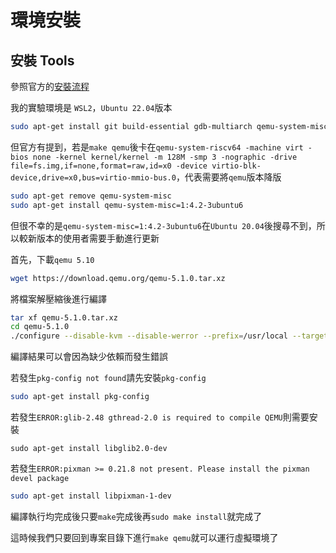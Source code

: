 # 環境安裝

## 安裝 Tools

參照官方的[安裝流程](https://pdos.csail.mit.edu/6.S081/2020/tools.html)

我的實驗環境是 `WSL2`，`Ubuntu 22.04`版本

```bash
sudo apt-get install git build-essential gdb-multiarch qemu-system-misc gcc-riscv64-linux-gnu binutils-riscv64-linux-gnu 
```

但官方有提到，若是`make qemu`後卡在`qemu-system-riscv64 -machine virt -bios none -kernel kernel/kernel -m 128M -smp 3 -nographic -drive file=fs.img,if=none,format=raw,id=x0 -device virtio-blk-device,drive=x0,bus=virtio-mmio-bus.0`，代表需要將`qemu`版本降版

```bash
sudo apt-get remove qemu-system-misc
sudo apt-get install qemu-system-misc=1:4.2-3ubuntu6
```

但很不幸的是`qemu-system-misc=1:4.2-3ubuntu6`在`Ubuntu 20.04`後搜尋不到，所以較新版本的使用者需要手動進行更新

首先，下載`qemu 5.10`

```bash
wget https://download.qemu.org/qemu-5.1.0.tar.xz
```

將檔案解壓縮後進行編譯

```bash
tar xf qemu-5.1.0.tar.xz
cd qemu-5.1.0
./configure --disable-kvm --disable-werror --prefix=/usr/local --target-list="riscv64-softmmu"
```

編譯結果可以會因為缺少依賴而發生錯誤

若發生`pkg-config not found`請先安裝`pkg-config`

```bash
sudo apt-get install pkg-config
```

若發生`ERROR:glib-2.48 gthread-2.0 is required to compile QEMU`則需要安裝

```BAS
sudo apt-get install libglib2.0-dev
```

若發生`ERROR:pixman >= 0.21.8 not present. Please install the pixman devel package`

```bash
sudo apt-get install libpixman-1-dev
```

編譯執行均完成後只要`make`完成後再`sudo make install`就完成了

這時候我們只要回到專案目錄下進行`make qemu`就可以運行虛擬環境了

